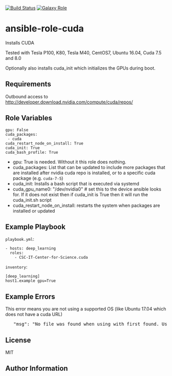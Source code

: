 [![Build Status](https://travis-ci.org/CSCfi/ansible-role-cuda.svg)](https://travis-ci.org/CSCfi/ansible-role-cuda)
[![Galaxy Role](https://img.shields.io/badge/ansible--galaxy-cuda-blue.svg)](https://galaxy.ansible.com/CSCfi/cuda/)

ansible-role-cuda
=========

Installs CUDA

Tested with Tesla P100, K80, Tesla M40, CentOS7, Ubuntu 16.04, Cuda 7.5 and 8.0

Optionally also installs cuda_init which initializes the GPUs during boot.

Requirements
------------

Outbound access to http://developer.download.nvidia.com/compute/cuda/repos/

Role Variables
--------------

    gpu: False
    cuda_packages:
     - cuda
    cuda_restart_node_on_install: True
    cuda_init: True
    cuda_bash_profile: True

- gpu: True is needed. Without it this role does nothing.
- cuda_packages: List that can be updated to include more packages that are installed after nvidia cuda repo is installed, or to a specific cuda package (e.g. `cuda-7-5`)
- cuda_init: Installs a bash script that is executed via systemd
- cuda_gpu_name0: "/dev/nvidia0" # set this to the device ansible looks for. If it does not exist then if cuda_init is True then it will run the cuda_init.sh script
- cuda_restart_node_on_install: restarts the system when packages are installed or updated


Example Playbook
----------------

`playbook.yml`:

    - hosts: deep_learning
      roles:
        - CSC-IT-Center-for-Science.cuda

`inventory`:

    [deep_learning]
    host1.example gpu=True

Example Errors
--------------

This error means you are not using a supported OS (like Ubuntu 17.04 which does not have a cuda URL)
<pre>
   "msg": "No file was found when using with_first_found. Use the 'skip: true' option to allow this task to be skipped if no files are found"
</pre>

License
-------

MIT

Author Information
------------------

